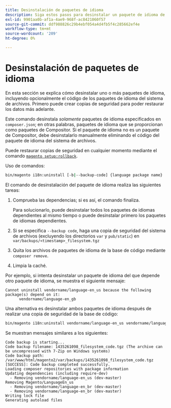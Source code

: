 ```yaml
---
title: Desinstalación de paquetes de idioma
description: Siga estos pasos para desinstalar un paquete de idioma de Adobe Commerce.
exl-id: 9901aa0b-af1a-4ae9-968f-ac8421060f57
source-git-commit: ddf988826c29b4ebf054a4d4fb5f4c285662ef4e
workflow-type: tm+mt
source-wordcount: '209'
ht-degree: 0%

---
```


# Desinstalación de paquetes de idioma

En esta sección se explica cómo desinstalar uno o más paquetes de idioma, incluyendo opcionalmente el código de los paquetes de idioma del sistema de archivos. Primero puede crear copias de seguridad para poder restaurar los datos más adelante.

Este comando desinstala *solamente* paquetes de idioma especificados en `composer.json`; en otras palabras, paquetes de idioma que se proporcionan como paquetes de Compositor. Si el paquete de idioma no es un paquete de Compositor, debe desinstalarlo manualmente eliminando el código del paquete de idioma del sistema de archivos.

Puede restaurar copias de seguridad en cualquier momento mediante el comando [`magento setup:rollback`](uninstall-modules.md#roll-back-the-file-system-database-or-media-files).

Uso de comandos:

```bash
bin/magento i18n:uninstall [-b|--backup-code] {language package name} ... {language package name}
```

El comando de desinstalación del paquete de idioma realiza las siguientes tareas:

1. Comprueba las dependencias; si es así, el comando finaliza.

   Para solucionarlo, puede desinstalar todos los paquetes de idiomas dependientes al mismo tiempo o puede desinstalar primero los paquetes de idiomas dependientes.

1. Si se especifica `--backup code`, haga una copia de seguridad del sistema de archivos (excluyendo los directorios `var` y `pub/static`) en `var/backups/<timestamp>_filesystem.tgz`
1. Quita los archivos de paquetes de idioma de la base de código mediante `composer remove`.
1. Limpia la caché.

Por ejemplo, si intenta desinstalar un paquete de idioma del que depende otro paquete de idioma, se muestra el siguiente mensaje:

```terminal
Cannot uninstall vendorname/language-en_us because the following package(s) depend on it:
      vendorname/language-en_gb
```

Una alternativa es desinstalar ambos paquetes de idioma después de realizar una copia de seguridad de la base de código:

```bash
bin/magento i18n:uninstall vendorname/language-en_us vendorname/language-en_gb --backup-code
```

Se muestran mensajes similares a los siguientes:

```terminal
Code backup is starting...
Code backup filename: 1435261098_filesystem_code.tgz (The archive can be uncompressed with 7-Zip on Windows systems)
Code backup path: /var/www/html/magento2/var/backups/1435261098_filesystem_code.tgz
[SUCCESS]: Code backup completed successfully.
Loading composer repositories with package information
Updating dependencies (including require-dev)
  - Removing vendorname/language-en_us (dev-master)
Removing Magento/LanguageEn_us
  - Removing vendorname/language-en_br (dev-master)
  - Removing vendorname/language-en_br (dev-master)
Writing lock file
Generating autoload files
```
